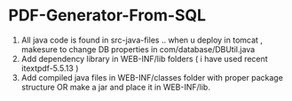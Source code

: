 # PDF-Generator-From-SQL
1. All java code is found in src-java-files .. when u deploy in tomcat , makesure to change DB properties in com/database/DBUtil.java
2. Add dependency library in WEB-INF/lib folders ( i have used recent itextpdf-5.5.13 )
3. Add compiled java files in WEB-INF/classes folder with proper package structure OR make a jar and place it in WEB-INF/lib.
   

